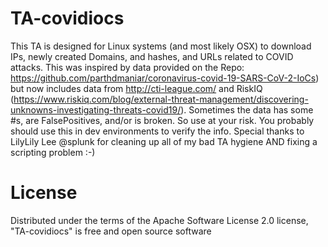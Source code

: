# TA-covidiocs
This TA is designed for Linux systems (and most likely OSX) to download IPs, newly created Domains, and hashes, and URLs related to COVID attacks. This was inspired by data provided on the Repo: https://github.com/parthdmaniar/coronavirus-covid-19-SARS-CoV-2-IoCs) but now includes data from http://cti-league.com/ and RiskIQ (https://www.riskiq.com/blog/external-threat-management/discovering-unknowns-investigating-threats-covid19/). Sometimes the data has some #s, are FalsePositives, and/or is broken. So use at your risk. You probably should use this in dev environments to verify the info.  Special thanks to LilyLily Lee @splunk for cleaning up all of my bad TA hygiene AND fixing a scripting problem :-)

# License
Distributed under the terms of the Apache Software License 2.0 license, "TA-covidiocs" is free and open source software
